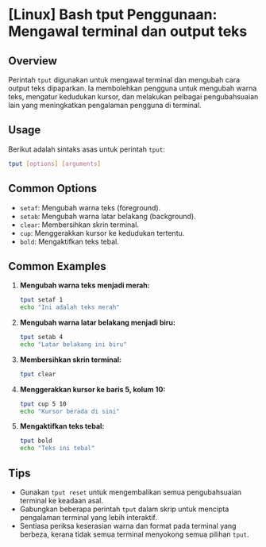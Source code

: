 # [Linux] Bash tput Penggunaan: Mengawal terminal dan output teks

## Overview
Perintah `tput` digunakan untuk mengawal terminal dan mengubah cara output teks dipaparkan. Ia membolehkan pengguna untuk mengubah warna teks, mengatur kedudukan kursor, dan melakukan pelbagai pengubahsuaian lain yang meningkatkan pengalaman pengguna di terminal.

## Usage
Berikut adalah sintaks asas untuk perintah `tput`:

```bash
tput [options] [arguments]
```

## Common Options
- `setaf`: Mengubah warna teks (foreground).
- `setab`: Mengubah warna latar belakang (background).
- `clear`: Membersihkan skrin terminal.
- `cup`: Menggerakkan kursor ke kedudukan tertentu.
- `bold`: Mengaktifkan teks tebal.

## Common Examples

1. **Mengubah warna teks menjadi merah:**
   ```bash
   tput setaf 1
   echo "Ini adalah teks merah"
   ```

2. **Mengubah warna latar belakang menjadi biru:**
   ```bash
   tput setab 4
   echo "Latar belakang ini biru"
   ```

3. **Membersihkan skrin terminal:**
   ```bash
   tput clear
   ```

4. **Menggerakkan kursor ke baris 5, kolum 10:**
   ```bash
   tput cup 5 10
   echo "Kursor berada di sini"
   ```

5. **Mengaktifkan teks tebal:**
   ```bash
   tput bold
   echo "Teks ini tebal"
   ```

## Tips
- Gunakan `tput reset` untuk mengembalikan semua pengubahsuaian terminal ke keadaan asal.
- Gabungkan beberapa perintah `tput` dalam skrip untuk mencipta pengalaman terminal yang lebih interaktif.
- Sentiasa periksa keserasian warna dan format pada terminal yang berbeza, kerana tidak semua terminal menyokong semua pilihan `tput`.